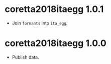 # coretta2018itaegg 1.0.1

* Join `formants` into `ita_egg`.

# coretta2018itaegg 1.0.0

* Publish data.
